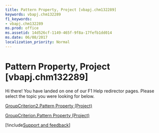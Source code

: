 ```yaml
---
title: Pattern Property, Project [vbapj.chm132289]
keywords: vbapj.chm132289
f1_keywords:
- vbapj.chm132289
ms.prod: office
ms.assetid: 14d526cf-1149-465f-9f8a-17fefb1dd014
ms.date: 06/08/2017
localization_priority: Normal
---
```



# Pattern Property, Project [vbapj.chm132289]

Hi there! You have landed on one of our F1 Help redirector pages. Please select the topic you were looking for below.

[GroupCriterion2.Pattern Property (Project)](https://msdn.microsoft.com/library/5bb7460f-00cd-54fb-9bf4-39acdb847548%28Office.15%29.aspx)

[GroupCriterion.Pattern Property (Project)](https://msdn.microsoft.com/library/51553308-48a9-16cf-7bb9-0f142fd535f4%28Office.15%29.aspx)

[!include[Support and feedback](~/includes/feedback-boilerplate.md)]